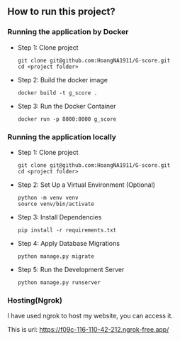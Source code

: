 ## How to run this project?

###  Running the application by Docker
 
- Step 1: Clone project
    ```
  git clone git@github.com:HoangNA1911/G-score.git
  cd <project folder>
    ```
- Step 2: Build the docker image
  ```
  docker build -t g_score .
  ```
- Step 3: Run the Docker Container
  ```
  docker run -p 8000:8000 g_score
  ```

### Running the application locally 

- Step 1: Clone project
    ```
  git clone git@github.com:HoangNA1911/G-score.git
  cd <project folder>
    ```
- Step 2: Set Up a Virtual Environment (Optional)
  ```
  python -m venv venv
  source venv/bin/activate
  ```
- Step 3: Install Dependencies
  ```
  pip install -r requirements.txt
  ```
- Step 4: Apply Database Migrations
  ```
  python manage.py migrate
  ```
- Step 5: Run the Development Server
  ```
  python manage.py runserver
  ```
   
### Hosting(Ngrok) 

I have used ngrok to host my website, you can access it.

This is url: https://f09c-116-110-42-212.ngrok-free.app/

